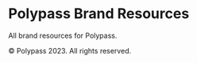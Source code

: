 # Polypass Brand Resources

All brand resources for Polypass.

© Polypass 2023. All rights reserved.

